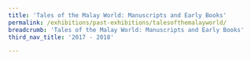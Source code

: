 ```yaml
---
title: 'Tales of the Malay World: Manuscripts and Early Books'
permalink: /exhibitions/past-exhibitions/talesofthemalayworld/
breadcrumb: 'Tales of the Malay World: Manuscripts and Early Books'
third_nav_title: '2017 - 2018'

---
```



